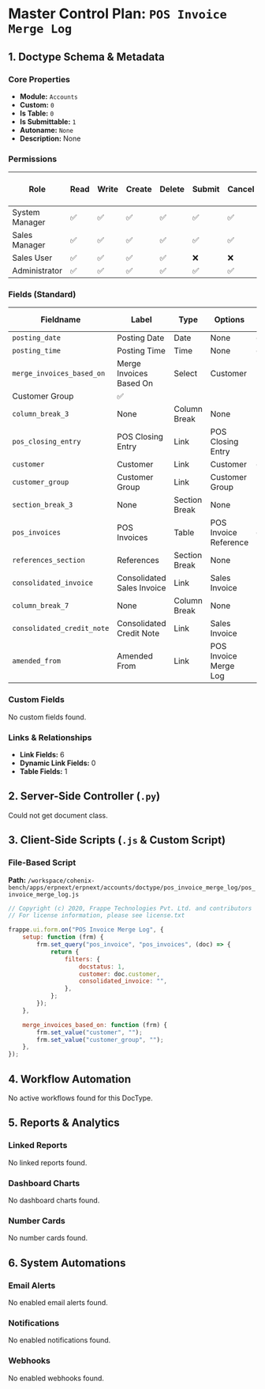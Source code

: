 # Master Control Plan: `POS Invoice Merge Log`

## 1. Doctype Schema & Metadata

### Core Properties
- **Module:** `Accounts`
- **Custom:** `0`
- **Is Table:** `0`
- **Is Submittable:** `1`
- **Autoname:** `None`
- **Description:** None

### Permissions
| Role | Read | Write | Create | Delete | Submit | Cancel | Amend | Report | Import | Export | Print | Email | Share | Set User Perms |
|---|---|---|---|---|---|---|---|---|---|---|---|---|---|---|
| System Manager | ✅ | ✅ | ✅ | ✅ | ✅ | ✅ | ❌ | ✅ | ❌ | ✅ | ✅ | ✅ | ✅ | ❌ |
| Sales Manager | ✅ | ✅ | ✅ | ✅ | ✅ | ✅ | ❌ | ✅ | ❌ | ✅ | ✅ | ✅ | ✅ | ❌ |
| Sales User | ✅ | ✅ | ✅ | ✅ | ❌ | ❌ | ❌ | ✅ | ❌ | ✅ | ✅ | ✅ | ✅ | ❌ |
| Administrator | ✅ | ✅ | ✅ | ✅ | ✅ | ✅ | ❌ | ✅ | ❌ | ✅ | ✅ | ✅ | ✅ | ❌ |


### Fields (Standard)
| Fieldname | Label | Type | Options | Required | Hidden | Read Only | Default | Description |
|---|---|---|---|---|---|---|---|---|
| `posting_date` | Posting Date | Date | None | ✅ |  |  | None | None |
| `posting_time` | Posting Time | Time | None | ✅ |  |  | None | None |
| `merge_invoices_based_on` | Merge Invoices Based On | Select | Customer
Customer Group | ✅ |  |  | None | None |
| `column_break_3` | None | Column Break | None |  |  |  | None | None |
| `pos_closing_entry` | POS Closing Entry | Link | POS Closing Entry |  |  |  | None | None |
| `customer` | Customer | Link | Customer | ✅ |  |  | None | None |
| `customer_group` | Customer Group | Link | Customer Group |  |  |  | None | None |
| `section_break_3` | None | Section Break | None |  |  |  | None | None |
| `pos_invoices` | POS Invoices | Table | POS Invoice Reference | ✅ |  |  | None | None |
| `references_section` | References | Section Break | None |  |  |  | None | None |
| `consolidated_invoice` | Consolidated Sales Invoice | Link | Sales Invoice |  |  | ✅ | None | None |
| `column_break_7` | None | Column Break | None |  |  |  | None | None |
| `consolidated_credit_note` | Consolidated Credit Note | Link | Sales Invoice |  |  | ✅ | None | None |
| `amended_from` | Amended From | Link | POS Invoice Merge Log |  |  | ✅ | None | None |


### Custom Fields
No custom fields found.


### Links & Relationships
- **Link Fields:** 6
- **Dynamic Link Fields:** 0
- **Table Fields:** 1

## 2. Server-Side Controller (`.py`)
Could not get document class.


## 3. Client-Side Scripts (`.js` & Custom Script)
### File-Based Script
**Path:** `/workspace/cohenix-bench/apps/erpnext/erpnext/accounts/doctype/pos_invoice_merge_log/pos_invoice_merge_log.js`
```javascript
// Copyright (c) 2020, Frappe Technologies Pvt. Ltd. and contributors
// For license information, please see license.txt

frappe.ui.form.on("POS Invoice Merge Log", {
	setup: function (frm) {
		frm.set_query("pos_invoice", "pos_invoices", (doc) => {
			return {
				filters: {
					docstatus: 1,
					customer: doc.customer,
					consolidated_invoice: "",
				},
			};
		});
	},

	merge_invoices_based_on: function (frm) {
		frm.set_value("customer", "");
		frm.set_value("customer_group", "");
	},
});

```




## 4. Workflow Automation
No active workflows found for this DocType.


## 5. Reports & Analytics
### Linked Reports
No linked reports found.


### Dashboard Charts
No dashboard charts found.


### Number Cards
No number cards found.


## 6. System Automations
### Email Alerts
No enabled email alerts found.


### Notifications
No enabled notifications found.


### Webhooks
No enabled webhooks found.
